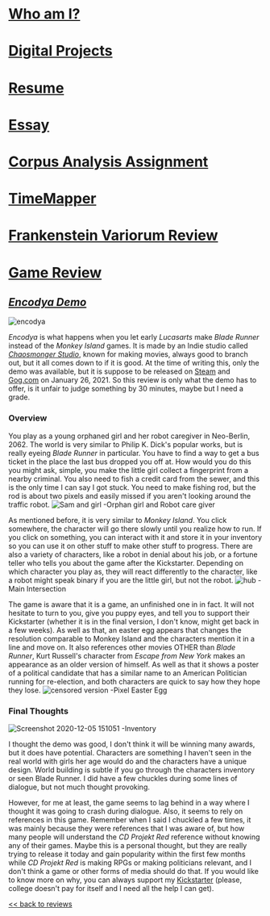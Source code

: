 # [Who am I?](https://nxh5137.github.io/huster/)
# [Digital Projects](https://nxh5137.github.io/huster/DigitalProjects)
# [Resume](https://nxh5137.github.io/huster/Resume)
# [Essay](https://nxh5137.github.io/huster/Essay)
# [Corpus Analysis Assignment](https://nxh5137.github.io/huster/CorpusAnalysisAssignment)
# [TimeMapper](https://nxh5137.github.io/huster/TimeMapper)
# [Frankenstein Variorum Review](https://nxh5137.github.io/huster/Variorum_Reflection)
# [Game Review](https://nxh5137.github.io/huster/Game%20Review)

## [_Encodya Demo_](https://chaosmonger.itch.io/encodya)

![encodya](https://user-images.githubusercontent.com/34407859/101263142-1ae32e80-3711-11eb-8bdf-4fd620634eef.jpg)

_Encodya_ is what happens when you let early _Lucasarts_ make _Blade Runner_ instead of the _Monkey Island_ games. 
It is made by an Indie studio called [_Chaosmonger Studio_](http://www.chaosmonger.com/), known for making movies, always good to branch out, but it all comes down to if it is good.
At the time of writing this, only the demo was available, but it is suppose to be released on [Steam](https://store.steampowered.com/app/1137450/Encodya/) and [Gog.com](https://www.gog.com/game/encodya) on January 26, 2021.
So this review is only what the demo has to offer, is it unfair to judge something by 30 minutes, maybe but I need a grade.

### Overview

You play as a young orphaned girl and her robot caregiver in Neo-Berlin, 2062.
The world is very similar to Philip K. Dick's popular works, but is really eyeing _Blade Runner_ in particular.
You have to find a way to get a bus ticket in the place the last bus dropped you off at.
How would you do this you might ask, simple, you make the little girl collect a fingerprint from a nearby criminal.
You also need to fish a credit card from the sewer, and this is the only time I can say I got stuck. You need to make fishing rod, but the rod is about two pixels and easily missed if you aren't looking around the traffic robot.
![Sam and girl](https://user-images.githubusercontent.com/34407859/101268174-36106700-372e-11eb-808c-910202fce6e7.png)
-Orphan girl and Robot care giver

As mentioned before, it is very similar to _Monkey Island_.
You click somewhere, the character will go there slowly until you realize how to run.
If you click on something, you can interact with it and store it in your inventory so you can use it on other stuff to make other stuff to progress.
There are also a variety of characters, like a robot in denial about his job, or a fortune teller who tells you about the game after the Kickstarter.
Depending on which character you play as, they will react differently to the character, like a robot might speak binary if you are the little girl, but not the robot.
![hub](https://user-images.githubusercontent.com/34407859/101268190-5e986100-372e-11eb-8114-f079b3309d0c.png)
-Main Intersection

The game is aware that it is a game, an unfinished one in in fact.
It will not hesitate to turn to you, give you puppy eyes, and tell you to support their Kickstarter (whether it is in the final version, I don't know, might get back in a few weeks).
As well as that, an easter egg appears that changes the resolution comparable to Monkey Island and the characters mention it in a line and move on.
It also references other movies OTHER than _Blade Runner_, Kurt Russell's character from _Escape from New York_ makes an appearance as an older version of himself.
As well as that it shows a poster of a political candidate that has a similar name to an American Politician running for re-election, and both characters are quick to say how they hope they lose.
![censored version](https://user-images.githubusercontent.com/34407859/101268152-0eb99a00-372e-11eb-9a1b-2b9a21cdd6d4.png)
-Pixel Easter Egg

### Final Thoughts

![Screenshot 2020-12-05 151051](https://user-images.githubusercontent.com/34407859/101268750-e5503c80-3734-11eb-9de4-5446e62181af.png)
-Inventory

I thought the demo was good, I don't think it will be winning many awards, but it does have potential.
Characters are something I haven't seen in the real world with girls her age would do and the characters have a unique design.
World building is subtle if you go through the characters inventory or seen Blade Runner.
I did have a few chuckles during some lines of dialogue, but not much thought provoking.

However, for me at least, the game seems to lag behind in a way where I thought it was going to crash during dialogue.
Also, it seems to rely on references in this game.
Remember when I said I chuckled a few times, it was mainly because they were references that I was aware of, but how many people will understand the _CD Projekt Red_ reference without knowing any of their games.
Maybe this is a personal thought, but they are really trying to release it today and gain popularity within the first few months while _CD Projekt Red_ is making RPGs or making politicians relevant, and I don't think a game or other forms of media should do that.
If you would like to know more on why, you can always support my [Kickstarter](https://sites.google.com/site/whydidyouclickonthelink/) (please, college doesn't pay for itself and I need all the help I can get).

[<< back to reviews](https://nxh5137.github.io/huster/Game%20Review)
